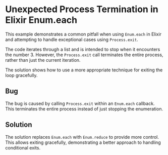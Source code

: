 # Unexpected Process Termination in Elixir Enum.each

This example demonstrates a common pitfall when using `Enum.each` in Elixir and attempting to handle exceptional cases using `Process.exit`.

The code iterates through a list and is intended to stop when it encounters the number 3. However, the `Process.exit` call terminates the entire process, rather than just the current iteration.

The solution shows how to use a more appropriate technique for exiting the loop gracefully.

## Bug

The bug is caused by calling `Process.exit` within an `Enum.each` callback.  This terminates the entire process instead of just stopping the enumeration.

## Solution

The solution replaces `Enum.each` with `Enum.reduce` to provide more control. This allows exiting gracefully, demonstrating a better approach to handling conditional exits.